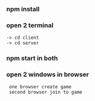 ### npm install  
### open 2 terminal   
    -> cd client    
    -> cd server    
### npm start in both     
### open 2 windows in browser      
     one browser create game    
     second browser join to game  
